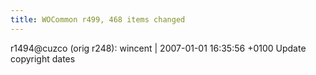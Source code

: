 ```yaml
---
title: WOCommon r499, 468 items changed
---
```


r1494@cuzco (orig r248): wincent | 2007-01-01 16:35:56 +0100 Update copyright dates
